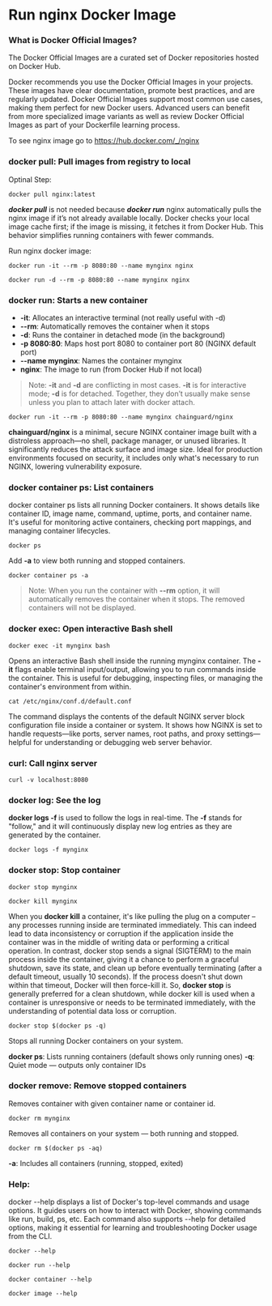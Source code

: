# Run nginx Docker Image

### What is Docker Official Images?
The Docker Official Images are a curated set of Docker repositories hosted on Docker Hub.

Docker recommends you use the Docker Official Images in your projects. These images have clear documentation, promote best practices, and are regularly updated. Docker Official Images support most common use cases, making them perfect for new Docker users. Advanced users can benefit from more specialized image variants as well as review Docker Official Images as part of your Dockerfile learning process.

To see nginx image go to https://hub.docker.com/_/nginx

### docker pull: Pull images from registry to local
Optinal Step:
```
docker pull nginx:latest
```

***docker pull*** is not needed because ***docker run*** nginx automatically pulls the nginx image if it’s not already available locally. Docker checks your local image cache first; if the image is missing, it fetches it from Docker Hub. This behavior simplifies running containers with fewer commands.

Run nginx docker image:
```
docker run -it --rm -p 8080:80 --name mynginx nginx
```

```
docker run -d --rm -p 8080:80 --name mynginx nginx
```

### docker run: Starts a new container
- **-it**: Allocates an interactive terminal (not really useful with -d)
- **--rm**: Automatically removes the container when it stops
- **-d**: Runs the container in detached mode (in the background)
- **-p 8080:80**: Maps host port 8080 to container port 80 (NGINX default port)
- **--name mynginx**: Names the container mynginx
- **nginx**: The image to run (from Docker Hub if not local)

> Note: **-it** and **-d** are conflicting in most cases. **-it** is for interactive mode; **-d** is for detached. Together, they don’t usually make sense unless you plan to attach later with docker attach.

```
docker run -it --rm -p 8080:80 --name mynginx chainguard/nginx
```
**chainguard/nginx** is a minimal, secure NGINX container image built with a distroless approach—no shell, package manager, or unused libraries. It significantly reduces the attack surface and image size. Ideal for production environments focused on security, it includes only what's necessary to run NGINX, lowering vulnerability exposure.

### docker container ps: List containers
docker container ps lists all running Docker containers. It shows details like container ID, image name, command, uptime, ports, and container name. It's useful for monitoring active containers, checking port mappings, and managing container lifecycles.
```
docker ps
```
Add **-a** to view both running and stopped containers.
```
docker container ps -a
```

> Note: When you run the container with **--rm** option, it will automatically removes the container when it stops. The removed containers will not be displayed.

### docker exec: Open interactive Bash shell
```
docker exec -it mynginx bash 
```
Opens an interactive Bash shell inside the running mynginx container. The **-it** flags enable terminal input/output, allowing you to run commands inside the container. This is useful for debugging, inspecting files, or managing the container's environment from within.

```
cat /etc/nginx/conf.d/default.conf 
```
The command displays the contents of the default NGINX server block configuration file inside a container or system. It shows how NGINX is set to handle requests—like ports, server names, root paths, and proxy settings—helpful for understanding or debugging web server behavior.

### curl: Call nginx server
```
curl -v localhost:8080
```

### docker log: See the log
**docker logs -f <containerId or container name>**   is used to follow the logs in real-time. The **-f** stands for "follow," and it will continuously display new log entries as they are generated by the container.
```
docker logs -f mynginx
```

### docker stop: Stop container
```
docker stop mynginx
```

```
docker kill mynginx
```

When you **docker kill** a container, it's like pulling the plug on a computer – any processes running inside are terminated immediately. This can indeed lead to data inconsistency or corruption if the application inside the container was in the middle of writing data or performing a critical operation.
In contrast, docker stop sends a signal (SIGTERM) to the main process inside the container, giving it a chance to perform a graceful shutdown, save its state, and clean up before eventually terminating (after a default timeout, usually 10 seconds). If the process doesn't shut down within that timeout, Docker will then force-kill it.
So, **docker stop** is generally preferred for a clean shutdown, while docker kill is used when a container is unresponsive or needs to be terminated immediately, with the understanding of potential data loss or corruption.

```
docker stop $(docker ps -q)
```

Stops all running Docker containers on your system.

**docker ps**: Lists running containers (default shows only running ones)
**-q**: Quiet mode — outputs only container IDs

### docker remove: Remove stopped containers
Removes container with given container name or container id.
```
docker rm mynginx
```

Removes all containers on your system — both running and stopped.
```
docker rm $(docker ps -aq)
```
**-a**: Includes all containers (running, stopped, exited)

### Help:
docker --help displays a list of Docker's top-level commands and usage options. It guides users on how to interact with Docker, showing commands like run, build, ps, etc. Each command also supports --help for detailed options, making it essential for learning and troubleshooting Docker usage from the CLI.
```
docker --help
```

```
docker run --help
```

```
docker container --help
```

```
docker image --help
```